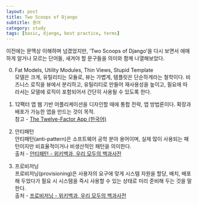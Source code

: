 ```yaml
---
layout: post
title: Two Scoops of Django
subtitle: 용어
category: study
tags: [basic, django, best practice, terms]
---
```

이전에는 문맥상 이해하며 넘겼었지만,
'Two Scoops of Django'을 다시 보면서 애매하게 알거나 모르는 단어들, 새겨야 할 문구들을 의미와 함께 나열해보았다.

0. Fat Models, Utility Modules, Thin Views, Stupid Template<br/>
모델은 크게, 유틸리티는 모듈로, 뷰는 가볍게, 템플릿은 단순하게라는 철학이다.
비즈니스 로직을 뷰에서 분리하고, 유틸리티로 만들어 재사용성을 높이고, 필요에 따라서는 모델에 로직이 포함되어서 간단히 사용될 수 있도록 한다. 

1. 12팩터 앱
웹 기반 어플리케이션을 디자인할 때에 통합 전략, 앱 방법론이다. 확장과 배포가 가능한 앱을 만드는 것이 목적.
<br/>참고 - [The Twelve-Factor App (한국어)](http://12factor.net/ko/)

2. 안티패턴<br/>
안티패턴(anti-pattern)은 소프트웨어 공학 분야 용어이며, 실제 많이 사용되는 패턴이지만 비효율적이거나 비생산적인 패턴을 의미한다.
<br/>출처 - [안티패턴 - 위키백과, 우리 모두의 백과사전](https://ko.wikipedia.org/wiki/안티패턴)

2. 프로비저닝<br/>
프로비저닝(provisioning)은 사용자의 요구에 맞게 시스템 자원을 할당, 배치, 배포해 두었다가 필요 시 시스템을 즉시 사용할 수 있는 상태로 
미리 준비해 두는 것을 말한다.
<br/>출처 - [프로비저닝 - 위키백과, 우리 모두의 백과사전](https://ko.wikipedia.org/wiki/프로비저닝)
